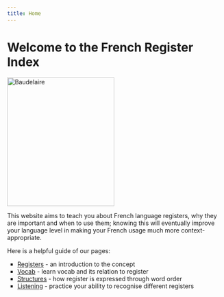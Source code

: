 ```yaml
---
title: Home
---
```


<h1>Welcome to the French Register Index</h1>
<img src="https://live.staticflickr.com/4116/4891173069_33a0f95c9f_b.jpg" alt="Baudelaire" style="width:250px;height:300px;">
<p>This website aims to teach you about French language registers, why they are important and when to use them; knowing this will eventually improve your language level in making your French usage much more context-appropriate.</p>

<p>Here is a helpful guide of our pages:</p>
<ul style="list-style-type: square;">
<li><a href="page2.html">Registers</a> - an introduction to the concept</li>
<li><a href="page3.html">Vocab</a> - learn vocab and its relation to register</li>
<li><a href="page4.html">Structures</a> - how register is expressed through word order</li>
<li><a href="page5.html">Listening</a> - practice your ability to recognise different registers</li>
</ul>


